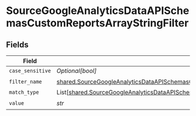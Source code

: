 # SourceGoogleAnalyticsDataAPISchemasCustomReportsArrayStringFilter


## Fields

| Field                                                                                                                                                                                                                                  | Type                                                                                                                                                                                                                                   | Required                                                                                                                                                                                                                               | Description                                                                                                                                                                                                                            |
| -------------------------------------------------------------------------------------------------------------------------------------------------------------------------------------------------------------------------------------- | -------------------------------------------------------------------------------------------------------------------------------------------------------------------------------------------------------------------------------------- | -------------------------------------------------------------------------------------------------------------------------------------------------------------------------------------------------------------------------------------- | -------------------------------------------------------------------------------------------------------------------------------------------------------------------------------------------------------------------------------------- |
| `case_sensitive`                                                                                                                                                                                                                       | *Optional[bool]*                                                                                                                                                                                                                       | :heavy_minus_sign:                                                                                                                                                                                                                     | N/A                                                                                                                                                                                                                                    |
| `filter_name`                                                                                                                                                                                                                          | [shared.SourceGoogleAnalyticsDataAPISchemasCustomReportsArrayDimensionFilterDimensionsFilter1FilterName](../../models/shared/sourcegoogleanalyticsdataapischemascustomreportsarraydimensionfilterdimensionsfilter1filtername.md)       | :heavy_check_mark:                                                                                                                                                                                                                     | N/A                                                                                                                                                                                                                                    |
| `match_type`                                                                                                                                                                                                                           | List[[shared.SourceGoogleAnalyticsDataAPISchemasCustomReportsArrayDimensionFilterDimensionsFilter1ValidEnums](../../models/shared/sourcegoogleanalyticsdataapischemascustomreportsarraydimensionfilterdimensionsfilter1validenums.md)] | :heavy_minus_sign:                                                                                                                                                                                                                     | N/A                                                                                                                                                                                                                                    |
| `value`                                                                                                                                                                                                                                | *str*                                                                                                                                                                                                                                  | :heavy_check_mark:                                                                                                                                                                                                                     | N/A                                                                                                                                                                                                                                    |